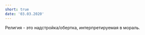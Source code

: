 ```yaml
---
short: true
date: '03.03.2020'
---
```


Религия - это надстройка/обертка, интерпретируемая в мораль.
